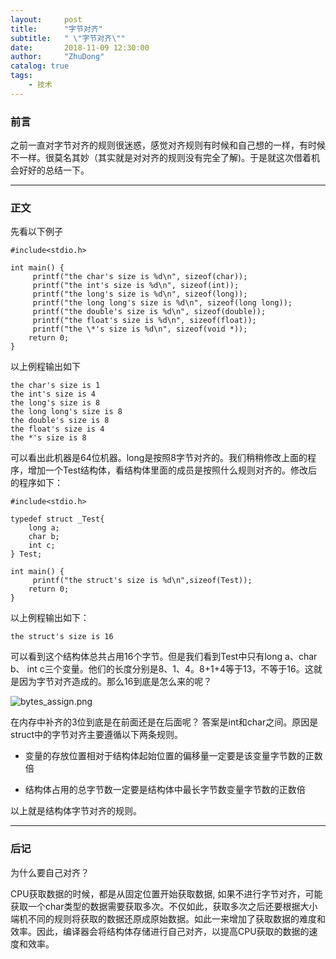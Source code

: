 ```yaml
---
layout:     post
title:      "字节对齐"
subtitle:   " \"字节对齐\""
date:       2018-11-09 12:30:00
author:     "ZhuDong"
catalog: true
tags:
    - 技术
---
```


### 前言
之前一直对字节对齐的规则很迷惑，感觉对齐规则有时候和自己想的一样，有时候不一样。很莫名其妙（其实就是对对齐的规则没有完全了解)。于是就这次借着机会好好的总结一下。

---

### 正文
先看以下例子

```
#include<stdio.h>

int main() {
	 printf("the char's size is %d\n", sizeof(char));
	 printf("the int's size is %d\n", sizeof(int));
	 printf("the long's size is %d\n", sizeof(long));
	 printf("the long long's size is %d\n", sizeof(long long));
	 printf("the double's size is %d\n", sizeof(double));
	 printf("the float's size is %d\n", sizeof(float));
	 printf("the \*'s size is %d\n", sizeof(void *));
    return 0;
}
```

以上例程输出如下

```
the char's size is 1
the int's size is 4
the long's size is 8
the long long's size is 8
the double's size is 8
the float's size is 4
the *'s size is 8
```
可以看出此机器是64位机器。long是按照8字节对齐的。我们稍稍修改上面的程序，增加一个Test结构体，看结构体里面的成员是按照什么规则对齐的。修改后的程序如下：

```
#include<stdio.h>

typedef struct _Test{
    long a;
    char b;
    int c;
} Test;

int main() {
	 printf("the struct's size is %d\n",sizeof(Test));
    return 0;
}
```
以上例程输出如下：

```
the struct's size is 16
```

可以看到这个结构体总共占用16个字节。但是我们看到Test中只有long a、char b、 int c三个变量。他们的长度分别是8、1、4。8+1+4等于13，不等于16。这就是因为字节对齐造成的。那么16到底是怎么来的呢？

![bytes_assign.png](https://zhudong.site/img/bytes_assign.png)

在内存中补齐的3位到底是在前面还是在后面呢？ 答案是int和char之间。原因是struct中的字节对齐主要遵循以下两条规则。

- 变量的存放位置相对于结构体起始位置的偏移量一定要是该变量字节数的正数倍

- 结构体占用的总字节数一定要是结构体中最长字节数变量字节数的正数倍

以上就是结构体字节对齐的规则。

---

### 后记

为什么要自己对齐？

CPU获取数据的时候，都是从固定位置开始获取数据, 如果不进行字节对齐，可能获取一个char类型的数据需要获取多次。不仅如此，获取多次之后还要根据大小端机不同的规则将获取的数据还原成原始数据。如此一来增加了获取数据的难度和效率。因此，编译器会将结构体存储进行自己对齐，以提高CPU获取的数据的速度和效率。

